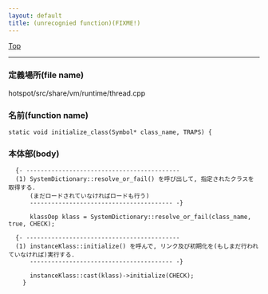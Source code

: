 ```yaml
---
layout: default
title: (unrecognied function)(FIXME!)
---
```

[Top](../index.html)

--- 
### 定義場所(file name)
hotspot/src/share/vm/runtime/thread.cpp

### 名前(function name)
```
static void initialize_class(Symbol* class_name, TRAPS) {
```

### 本体部(body)
```
  {- -------------------------------------------
  (1) SystemDictionary::resolve_or_fail() を呼び出して, 指定されたクラスを取得する.
      (まだロードされていなければロードも行う)
      ---------------------------------------- -}

	  klassOop klass = SystemDictionary::resolve_or_fail(class_name, true, CHECK);

  {- -------------------------------------------
  (1) instanceKlass::initialize() を呼んで, リンク及び初期化を(もしまだ行われていなければ)実行する.
      ---------------------------------------- -}

	  instanceKlass::cast(klass)->initialize(CHECK);
	}
	
```


